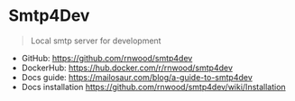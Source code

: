# Smtp4Dev

> Local smtp server for development

- GitHub: https://github.com/rnwood/smtp4dev
- DockerHub: https://hub.docker.com/r/rnwood/smtp4dev
- Docs guide: https://mailosaur.com/blog/a-guide-to-smtp4dev
- Docs installation https://github.com/rnwood/smtp4dev/wiki/Installation
